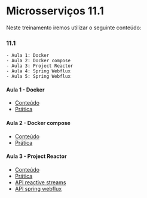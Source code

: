 # Microsserviços 11.1

Neste treinamento iremos utilizar o seguinte conteúdo:

### 11.1

    - Aula 1: Docker
    - Aula 2: Docker compose
    - Aula 3: Project Reactor
    - Aula 4: Spring Webflux
    - Aula 5: Spring Webflux

#### Aula 1 - Docker
  - [Conteúdo](./aula01-docker.md)
  - [Prática](./aula01-pratica.md)

#### Aula 2 - Docker compose
  - [Conteúdo](./aula01-docker.md)
  - [Prática](./aula01-pratica.md)

#### Aula 3 - Project Reactor
  - [Conteúdo](./aula03-project-reactor.md)
  - [Prática](./aula03.1-pratica.md)
  - [API reactive streams](./aula03.1.1-reactive-streams.md)
  - [API spring webflux](./aula04-spring-webflux-pratica.md)
